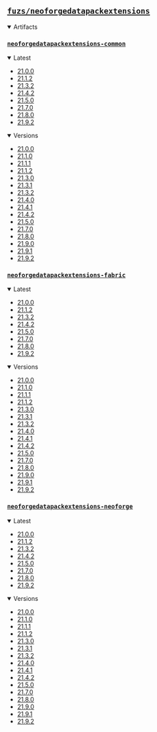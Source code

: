 ## [`fuzs/neoforgedatapackextensions`](.)

<details open>
<summary>Artifacts</summary>

### [`neoforgedatapackextensions-common`](./neoforgedatapackextensions-common)
<details open>
<summary>Latest</summary>

- [21.0.0](./neoforgedatapackextensions-common/21.0.0)
- [21.1.2](./neoforgedatapackextensions-common/21.1.2)
- [21.3.2](./neoforgedatapackextensions-common/21.3.2)
- [21.4.2](./neoforgedatapackextensions-common/21.4.2)
- [21.5.0](./neoforgedatapackextensions-common/21.5.0)
- [21.7.0](./neoforgedatapackextensions-common/21.7.0)
- [21.8.0](./neoforgedatapackextensions-common/21.8.0)
- [21.9.2](./neoforgedatapackextensions-common/21.9.2)
</details>

<details open>
<summary>Versions</summary>

- [21.0.0](./neoforgedatapackextensions-common/21.0.0)
- [21.1.0](./neoforgedatapackextensions-common/21.1.0)
- [21.1.1](./neoforgedatapackextensions-common/21.1.1)
- [21.1.2](./neoforgedatapackextensions-common/21.1.2)
- [21.3.0](./neoforgedatapackextensions-common/21.3.0)
- [21.3.1](./neoforgedatapackextensions-common/21.3.1)
- [21.3.2](./neoforgedatapackextensions-common/21.3.2)
- [21.4.0](./neoforgedatapackextensions-common/21.4.0)
- [21.4.1](./neoforgedatapackextensions-common/21.4.1)
- [21.4.2](./neoforgedatapackextensions-common/21.4.2)
- [21.5.0](./neoforgedatapackextensions-common/21.5.0)
- [21.7.0](./neoforgedatapackextensions-common/21.7.0)
- [21.8.0](./neoforgedatapackextensions-common/21.8.0)
- [21.9.0](./neoforgedatapackextensions-common/21.9.0)
- [21.9.1](./neoforgedatapackextensions-common/21.9.1)
- [21.9.2](./neoforgedatapackextensions-common/21.9.2)
</details>

### [`neoforgedatapackextensions-fabric`](./neoforgedatapackextensions-fabric)
<details open>
<summary>Latest</summary>

- [21.0.0](./neoforgedatapackextensions-fabric/21.0.0)
- [21.1.2](./neoforgedatapackextensions-fabric/21.1.2)
- [21.3.2](./neoforgedatapackextensions-fabric/21.3.2)
- [21.4.2](./neoforgedatapackextensions-fabric/21.4.2)
- [21.5.0](./neoforgedatapackextensions-fabric/21.5.0)
- [21.7.0](./neoforgedatapackextensions-fabric/21.7.0)
- [21.8.0](./neoforgedatapackextensions-fabric/21.8.0)
- [21.9.2](./neoforgedatapackextensions-fabric/21.9.2)
</details>

<details open>
<summary>Versions</summary>

- [21.0.0](./neoforgedatapackextensions-fabric/21.0.0)
- [21.1.0](./neoforgedatapackextensions-fabric/21.1.0)
- [21.1.1](./neoforgedatapackextensions-fabric/21.1.1)
- [21.1.2](./neoforgedatapackextensions-fabric/21.1.2)
- [21.3.0](./neoforgedatapackextensions-fabric/21.3.0)
- [21.3.1](./neoforgedatapackextensions-fabric/21.3.1)
- [21.3.2](./neoforgedatapackextensions-fabric/21.3.2)
- [21.4.0](./neoforgedatapackextensions-fabric/21.4.0)
- [21.4.1](./neoforgedatapackextensions-fabric/21.4.1)
- [21.4.2](./neoforgedatapackextensions-fabric/21.4.2)
- [21.5.0](./neoforgedatapackextensions-fabric/21.5.0)
- [21.7.0](./neoforgedatapackextensions-fabric/21.7.0)
- [21.8.0](./neoforgedatapackextensions-fabric/21.8.0)
- [21.9.0](./neoforgedatapackextensions-fabric/21.9.0)
- [21.9.1](./neoforgedatapackextensions-fabric/21.9.1)
- [21.9.2](./neoforgedatapackextensions-fabric/21.9.2)
</details>

### [`neoforgedatapackextensions-neoforge`](./neoforgedatapackextensions-neoforge)
<details open>
<summary>Latest</summary>

- [21.0.0](./neoforgedatapackextensions-neoforge/21.0.0)
- [21.1.2](./neoforgedatapackextensions-neoforge/21.1.2)
- [21.3.2](./neoforgedatapackextensions-neoforge/21.3.2)
- [21.4.2](./neoforgedatapackextensions-neoforge/21.4.2)
- [21.5.0](./neoforgedatapackextensions-neoforge/21.5.0)
- [21.7.0](./neoforgedatapackextensions-neoforge/21.7.0)
- [21.8.0](./neoforgedatapackextensions-neoforge/21.8.0)
- [21.9.2](./neoforgedatapackextensions-neoforge/21.9.2)
</details>

<details open>
<summary>Versions</summary>

- [21.0.0](./neoforgedatapackextensions-neoforge/21.0.0)
- [21.1.0](./neoforgedatapackextensions-neoforge/21.1.0)
- [21.1.1](./neoforgedatapackextensions-neoforge/21.1.1)
- [21.1.2](./neoforgedatapackextensions-neoforge/21.1.2)
- [21.3.0](./neoforgedatapackextensions-neoforge/21.3.0)
- [21.3.1](./neoforgedatapackextensions-neoforge/21.3.1)
- [21.3.2](./neoforgedatapackextensions-neoforge/21.3.2)
- [21.4.0](./neoforgedatapackextensions-neoforge/21.4.0)
- [21.4.1](./neoforgedatapackextensions-neoforge/21.4.1)
- [21.4.2](./neoforgedatapackextensions-neoforge/21.4.2)
- [21.5.0](./neoforgedatapackextensions-neoforge/21.5.0)
- [21.7.0](./neoforgedatapackextensions-neoforge/21.7.0)
- [21.8.0](./neoforgedatapackextensions-neoforge/21.8.0)
- [21.9.0](./neoforgedatapackextensions-neoforge/21.9.0)
- [21.9.1](./neoforgedatapackextensions-neoforge/21.9.1)
- [21.9.2](./neoforgedatapackextensions-neoforge/21.9.2)
</details>

</details>
